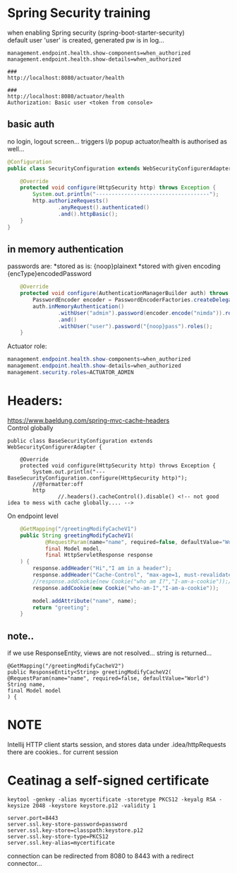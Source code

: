 Spring Security training
=

when enabling Spring security (spring-boot-starter-security)  
default user 'user' is created, generated pw is in log...

```properties
management.endpoint.health.show-components=when_authorized
management.endpoint.health.show-details=when_authorized
```
```http request
###
http://localhost:8080/actuator/health

###
http://localhost:8080/actuator/health
Authorization: Basic user <token from console>
```

basic auth
-
no login, logout screen... triggers l/p popup
actuator/health is authorised as well...
```java
@Configuration
public class SecurityConfiguration extends WebSecurityConfigurerAdapter {

    @Override
    protected void configure(HttpSecurity http) throws Exception {
        System.out.println("------------------------------------");
        http.authorizeRequests()
                .anyRequest().authenticated()
                .and().httpBasic();
    }
}
```

in memory authentication
-
passwords are:
*stored as is: {noop}plainext
*stored with given encoding {encType}encodedPassword
```java
    @Override
    protected void configure(AuthenticationManagerBuilder auth) throws Exception {
        PasswordEncoder encoder = PasswordEncoderFactories.createDelegatingPasswordEncoder();
        auth.inMemoryAuthentication()
                .withUser("admin").password(encoder.encode("nimda")).roles("ADMIN")
                .and()
                .withUser("user").password("{noop}pass").roles();
    }
```

Actuator role:
```java
management.endpoint.health.show-components=when_authorized
management.endpoint.health.show-details=when_authorized
management.security.roles=ACTUATOR_ADMIN
```

Headers:
=
https://www.baeldung.com/spring-mvc-cache-headers  
Control globally 
```
public class BaseSecurityConfiguration extends WebSecurityConfigurerAdapter {

    @Override
    protected void configure(HttpSecurity http) throws Exception {
        System.out.println("---BaseSecurityConfiguration.configure(HttpSecurity http)");
        //@formatter:off
        http
                //.headers().cacheControl().disable() <!-- not good idea to mess with cache globally.... -->
```
On endpoint level
```java
    @GetMapping("/greetingModifyCacheV1")
    public String greetingModifyCacheV1(
            @RequestParam(name="name", required=false, defaultValue="World") String name,
            final Model model,
            final HttpServletResponse response
    ) {
        response.addHeader("Hi","I am in a header");
        response.addHeader("Cache-Control", "max-age=1, must-revalidate, no-transform");
        //response.addCookie(new Cookie("who am I?","I-am-a-cookie"));//does not work,,,
        response.addCookie(new Cookie("who-am-I","I-am-a-cookie"));

        model.addAttribute("name", name);
        return "greeting";
    }
```

note..
-
if we use ResponseEntity, views are not resolved... string is returned...
```
@GetMapping("/greetingModifyCacheV2")
public ResponseEntity<String> greetingModifyCacheV2(
@RequestParam(name="name", required=false, defaultValue="World") String name,
final Model model
) {
```

NOTE
=
Intellij HTTP  client starts session, and stores data under .idea/httpRequests  
there are cookies.. for current session

Ceatinag a self-signed certificate
=
```shell
keytool -genkey -alias mycertificate -storetype PKCS12 -keyalg RSA -keysize 2048 -keystore keystore.p12 -validity 1
```
```properties
server.port=8443
server.ssl.key-store-password=password
server.ssl.key-store=classpath:keystore.p12
server.ssl.key-store-type=PKCS12
server.ssl.key-alias=mycertificate
```
connection can be redirected from 8080 to 8443 with a redirect connector...